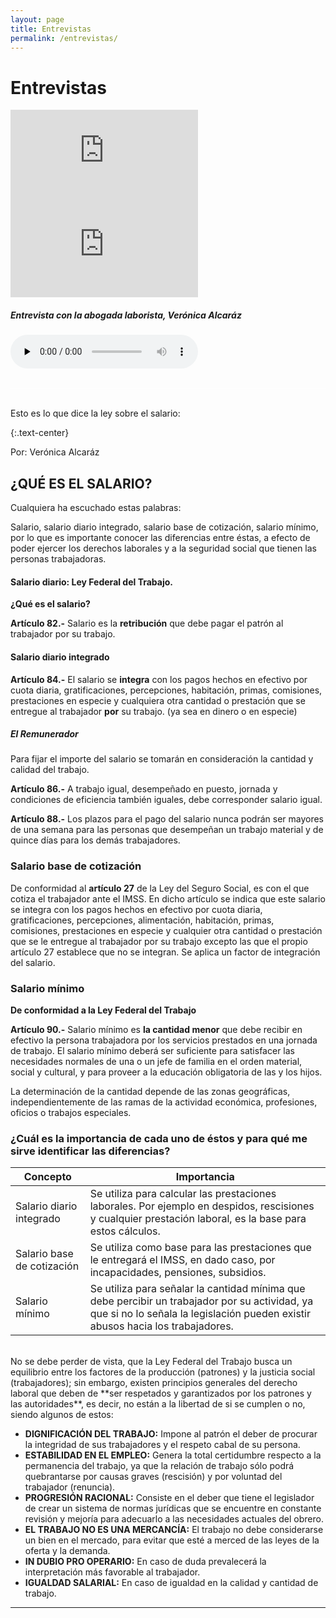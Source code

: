 ```yaml
---
layout: page
title: Entrevistas
permalink: /entrevistas/
---
```


# Entrevistas

  <div class="row">
    <div class="col-sm">
      <div class="embed-responsive embed-responsive-16by9">
        <iframe class="embed-responsive-item" src="https://www.youtube.com/embed/V0d_S4bieh8" webkitallowfullscreen mozallowfullscreen allowfullscreen frameborder='0'></iframe>
      </div>
    </div>
    <div class="col-sm">
      <div class="embed-responsive embed-responsive-16by9">
        <iframe class="embed-responsive-item" src="https://www.youtube.com/embed/L8ItxeGGuDg" webkitallowfullscreen mozallowfullscreen allowfullscreen frameborder='0'></iframe>
      </div>
    </div>
  </div>
  <div class="row">
    <div class="col-12">
      <h5>Entrevista con la abogada laborista, Verónica Alcaráz </h5>
      <div class="text-center">
        <audio class="w-100" src="{{ site.baseurl }}/assets/Entrevista.m4a" preload="none" controls></audio>
      </div>
    </div>
  </div>
  <br>
<hr style= "background:rgba(255,255,255,0.7);">
<br>
Esto es lo que dice la ley sobre el salario:

{:.text-center}

Por: Verónica Alcaráz
## ¿QUÉ ES EL SALARIO?

Cualquiera ha escuchado estas palabras:

Salario, salario diario integrado, salario base de cotización, salario mínimo, por lo que es importante conocer las diferencias entre éstas, a efecto de poder ejercer los derechos laborales y a la seguridad social que tienen las personas trabajadoras.

#### Salario diario: Ley Federal del Trabajo.

**¿Qué es el salario?**

**Artículo 82.-** Salario es la **retribución** que debe pagar el patrón al trabajador por su trabajo.

#### Salario diario integrado

**Artículo 84.-** El salario se **integra** con los pagos hechos en efectivo por cuota diaria, gratificaciones, percepciones, habitación, primas, comisiones, prestaciones en especie y cualquiera otra cantidad o prestación que se entregue al trabajador **por** su trabajo. (ya sea en dinero o en especie)

##### El Remunerador

Para fijar el importe del salario se tomarán en consideración la cantidad y calidad del trabajo.

**Artículo 86.-** A trabajo igual, desempeñado en puesto, jornada y condiciones de eficiencia también iguales, debe corresponder salario igual.

**Artículo 88.-** Los plazos para el pago del salario nunca podrán ser mayores de una semana para las personas que desempeñan un trabajo material y de quince días para los demás trabajadores.

### Salario base de cotización

De conformidad al **artículo 27** de la Ley del Seguro Social, es con el que cotiza el trabajador ante el IMSS. En dicho artículo se indica que este salario se integra con los pagos hechos en efectivo por cuota diaria, gratificaciones, percepciones, alimentación, habitación, primas, comisiones, prestaciones en especie y cualquier otra cantidad o prestación que se le entregue al trabajador por su trabajo excepto las que el propio artículo 27 establece que no se integran. Se aplica un factor de integración del salario.

### Salario mínimo

**De conformidad a la Ley Federal del Trabajo**

**Artículo 90.-** Salario mínimo es **la cantidad menor** que debe recibir en efectivo la persona trabajadora por los servicios prestados en una jornada de trabajo. El salario mínimo deberá ser suficiente para satisfacer las necesidades normales de una o un jefe de familia en el orden material, social y cultural, y para proveer a la educación obligatoria de las y los hijos.

La determinación de la cantidad depende de las zonas geográficas, independientemente de las ramas de la actividad económica, profesiones, oficios o trabajos especiales.

### ¿Cuál es la importancia de cada uno de éstos y para qué me sirve identificar las diferencias?


<table class="table table-dark">
  <thead>
    <tr>
      <th scope="col"><b>Concepto</b></th>
      <th scope="col"><b>Importancia</b></th>
    </tr>
  </thead>
  <tbody>
    <tr>
      <td>Salario diario integrado</td>
      <td>Se utiliza para calcular las prestaciones laborales. Por ejemplo en despidos, rescisiones y cualquier prestación laboral, es la base para estos cálculos.</td>
    </tr>
    <tr>
      <td>Salario base de cotización</td>
      <td>Se utiliza como base para las prestaciones que le entregará el IMSS, en dado caso, por incapacidades, pensiones, subsidios.</td>
    </tr>
    <tr>
      <td>Salario mínimo</td>
      <td>Se utiliza para señalar la cantidad mínima que debe percibir un trabajador por su actividad,  ya que si no lo señala la legislación pueden existir abusos hacia los trabajadores.</td>
    </tr>
  </tbody>
</table>
<br>
No se debe perder de vista, que la Ley Federal del Trabajo busca un equilibrio entre los factores de la producción (patrones) y la justicia social (trabajadores); sin embargo, existen principios generales del derecho laboral que deben de **ser respetados y garantizados por los patrones y las autoridades**, es decir, no están a la libertad de si se cumplen o no, siendo algunos de estos:

- **DIGNIFICACIÓN DEL TRABAJO:** Impone al patrón el deber de procurar la integridad de sus trabajadores y el respeto cabal de su persona.
- **ESTABILIDAD EN EL EMPLEO:** Genera la total certidumbre respecto a la permanencia del trabajo, ya que la relación de trabajo sólo podrá quebrantarse por causas graves (rescisión) y por voluntad del trabajador (renuncia).
- **PROGRESIÓN RACIONAL:** Consiste en el deber que tiene el legislador de crear un sistema de normas jurídicas que se encuentre en constante revisión y mejoría para adecuarlo a las necesidades actuales del obrero.
- **EL TRABAJO NO ES UNA MERCANCÍA:** El trabajo no debe considerarse un bien en el mercado, para evitar que esté a merced de las leyes de la oferta y la demanda.
- **IN DUBIO PRO OPERARIO:** En caso de duda prevalecerá la interpretación más favorable al trabajador.
- **IGUALDAD SALARIAL:** En caso de igualdad en la calidad y cantidad de trabajo.


_____________________________________________
